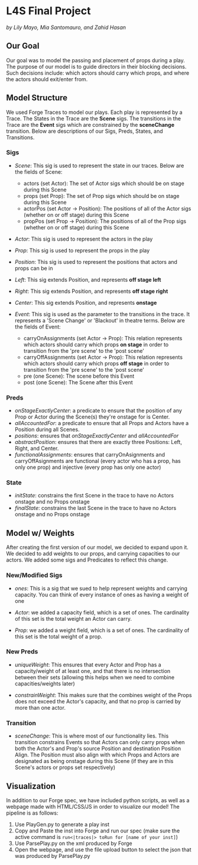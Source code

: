 # L4S Final Project

*by Lily Mayo, Mia Santomauro, and Zahid Hasan*

## Our Goal

Our goal was to model the passing and placement of props during a play. The purpose of our model is to guide directors in their blocking decisions. Such decisions include: which actors should carry which props, and where the actors should exit/enter from.

## Model Structure

We used Forge Traces to model our plays. Each play is represented by a Trace. 
The States in the Trace are the __Scene__ sigs. The transitions in the Trace are the __Event__ sigs which are constrained by the __sceneChange__ transition. Below are descriptions of our Sigs, Preds, States, and Transitions.

### Sigs
+ _Scene_: This sig is used to represent the state in our traces. Below are the fields of Scene:
  - actors (set Actor): The set of Actor sigs which should be on stage during this Scene
  - props (set Prop): The set of Prop sigs which should be on stage during this Scene
  - actorPos (set Actor -> Position): The positions of all of the Actor sigs (whether on or off stage) during this Scene
  - propPos (set Prop -> Position): The positions of all of the Prop sigs (whether on or off stage) during this Scene
  
+ _Actor_: This sig is used to represent the actors in the play

+ _Prop_: This sig is used to represent the props in the play

+ _Position_: This sig is used to represent the positions that actors and props can be in

+ _Left_: This sig extends Position, and represents __off stage left__

+ _Right_: This sig extends Position, and represents __off stage right__

+ _Center_: This sig extends Position, and represents __onstage__

+ _Event_: This sig is used as the parameter to the transitions in the trace. 
It represents a 'Scene Change' or 'Blackout' in theatre terms. Below are the fields of Event:
  - carryOnAssignments (set Actor -> Prop): This relation represents which actors should carry which props __on stage__ in order to transition from the 'pre scene' to the 'post scene'
  - carryOffAssignments (set Actor -> Prop): This relation represents which actors should carry which props __off stage__ in order to transition from the 'pre scene' to the 'post scene'
  - pre (one Scene): The scene before this Event
  - post (one Scene): The Scene after this Event

### Preds
+ _onStageExactlyCenter_: a predicate to ensure that the position of any Prop or Actor during the Scene(s) they're onstage for is Center.
+ _allAccountedFor_: a predicate to ensure that all Props and Actors have a Position during all Scenes.
+ _positions_: ensures that _onStageExactlyCenter_ and _allAccountedFor_
+ _abstractPosition_: ensures that there are exactly three Positions: Left, Right, and Center.
+ _functionalAssignments_: ensures that carryOnAsignments and carryOffAsignments are functional (every actor who has a prop, has only one prop) and injective (every prop has only one actor)

### State
+ _initState_: constrains the first Scene in the trace to have no Actors onstage and no Props onstage
+ _finalState_: constrains the last Scene in the trace to have no Actors onstage and no Props onstage

## Model w/ Weights

After creating the first version of our model, we decided to expand upon it. We decided to add weights to our props, and carrying capacities to our actors. We added some sigs and Predicates to reflect this change.

### New/Modified Sigs
+ _ones_: This is a sig that we sued to help represent weights and carrying capacity. You can think of every instance of ones as having a weight of one

+ _Actor_: we added a capacity field, which is a set of ones. The cardinality of this set is the total weight an Actor can carry.

+ _Prop_: we added a weight field, which is a set of ones. The cardinality of this set is the total weight of a prop.

### New Preds
+ _uniqueWeight_: This ensures that every Actor and Prop has a capacity/weight of at least one, and that there is no intersection between their sets (allowing this helps when we need to combine capacities/weights later)

+ _constrainWeight_: This makes sure that the combines weight of the Props does not exceed the Actor's capacity, and that no prop is carried by more than one actor. 


### Transition
+ _sceneChange_: This is where most of our functionality lies. This transition constrains Events so that Actors can only carry props when both the Actor's and Prop's source Position and destination Position Align. The Position must also align with which Props and Actors are designated as being onstage during this Scene (if they are in this Scene's actors or props set respectively)

## Visualization
In addition to our Forge spec, we have included python scripts, as well as a webpage made with HTML/CSS/JS in order to visualize our model! The pipeline is as follows:

1. Use PlayGen.py to generate a play inst
2. Copy and Paste the inst into Forge and run our spec (make sure the active command is `run<|traces|> toRun for [name of your inst]`)
3. Use ParsePlay.py on the xml produced by Forge
4. Open the webpage, and use the file upload button to select the json that was produced by ParsePlay.py
